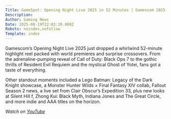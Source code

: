 ```yaml
---
Title: GameSpot: Opening Night Live 2025 in 52 Minutes | Gamescom 2025
Description: 
Author: Gaming News
Date: 2025-08-19T22:03:20.000Z
Robots: noindex,nofollow
Template: index
---
```

<p>Gamescom’s Opening Night Live 2025 just dropped a whirlwind 52-minute highlight reel packed with world premieres and surprise crossovers. From the adrenaline-pumping reveal of Call of Duty: Black Ops 7 to the gothic thrills of Resident Evil Requiem and the mystical Ghost of Yotei, fans got a taste of everything.</p>

<p>Other standout moments included a Lego Batman: Legacy of the Dark Knight showcase, a Monster Hunter Wilds × Final Fantasy XIV collab, Fallout Season 2 news, a live set from Clair Obscur’s Expedition 33, plus new looks at Silent Hill f, Zhong Kui: Black Myth, Indiana Jones and The Great Circle, and more indie and AAA titles on the horizon.</p>

<p><em>Watch on <a href="https://www.youtube.com/watch?v=chXE3d3nTrc" rel="noopener noreferrer">YouTube</a></em></p>

